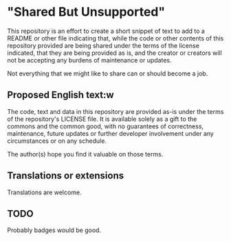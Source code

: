 # "Shared But Unsupported"

This repository is an effort to create a short snippet of text to add to a 
README or other file indicating that, while the code or other contents of 
this repository provided are being shared under the terms of the license
indicated, that they are being provided as is, and the creator or creators
will not be accepting any burdens of maintenance or updates.

Not everything that we might like to share can or should become a job.

## Proposed English text:w

The code, text and data in this repository are provided as-is under the 
terms of the repository's LICENSE file. It is available solely as a gift
to the commons and the common good, with no guarantees of correctness,
maintenance, future updates or further developer involvement under any
circumstances or on any schedule.

The author(s) hope you find it valuable on those terms.

## Translations or extensions

Translations are welcome.

## TODO

Probably badges would be good.
